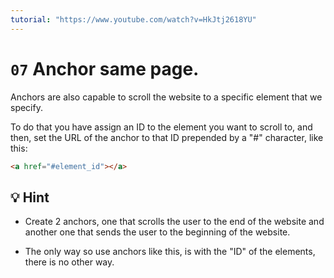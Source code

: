 ```yaml
---
tutorial: "https://www.youtube.com/watch?v=HkJtj2618YU"
---
```


# `07` Anchor same page.

Anchors are also capable to scroll the website to a specific element that we specify.

To do that you have assign an ID to the element you want to scroll to, and then, set the URL of the anchor to that ID prepended by a "#" character, like this:

```html
<a href="#element_id"></a>
```
## 💡 Hint

- Create 2 anchors, one that scrolls the user to the end of the website and another one that sends the user to the beginning of the website.

- The only way so use anchors like this, is with the "ID" of the elements, there is no other way.
